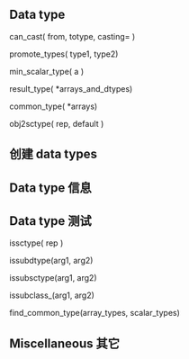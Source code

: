## Data type

can\_cast\( from, totype, casting= \)

promote\_types\( type1, type2\)

min\_scalar\_type\( a \)

result\_type\( \*arrays\_and\_dtypes\)

common\_type\( \*arrays\)

obj2sctype\( rep,   default \)

## 创建 data types

## Data type 信息

## Data type 测试

issctype\( rep \)

issubdtype\(arg1, arg2\)

issubsctype\(arg1, arg2\)

issubclass\_\(arg1, arg2\)

find\_common\_type\(array\_types, scalar\_types\)

## Miscellaneous 其它



